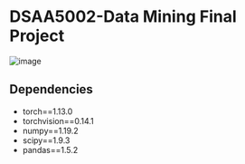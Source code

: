# DSAA5002-Data Mining Final Project
![image](https://github.com/Kainan-Liu/DSAA5002-FinalProject/assets/146005327/c8422f98-4714-4264-bd68-664cd08a95d3)

## Dependencies
- torch==1.13.0
- torchvision==0.14.1
- numpy==1.19.2
- scipy==1.9.3
- pandas==1.5.2
